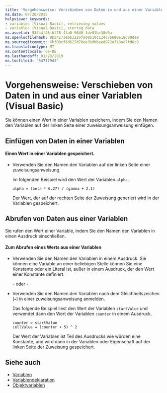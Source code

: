 ```yaml
---
title: 'Vorgehensweise: Verschieben von Daten in und aus einer Variablen (Visual Basic)'
ms.date: 07/20/2015
helpviewer_keywords:
- variables [Visual Basic], retrieving values
- variables [Visual Basic], storing data
ms.assetid: 93744f46-bf78-4fa0-9640-1de01bc38d9a
ms.openlocfilehash: 9b34173ebb3226fa00610c124c7b680e18d80de9
ms.sourcegitcommit: 6b308cf6d627d78ee36dbbae8972a310ac7fd6c8
ms.translationtype: MT
ms.contentlocale: de-DE
ms.lasthandoff: 01/23/2019
ms.locfileid: "54717943"
---
```

# <a name="how-to-move-data-into-and-out-of-a-variable-visual-basic"></a>Vorgehensweise: Verschieben von Daten in und aus einer Variablen (Visual Basic)
Sie können einen Wert in einer Variablen speichern, indem Sie den Namen den Variablen auf der linken Seite einer zuweisungsanweisung einfügen.  
  
## <a name="putting-data-in-a-variable"></a>Einfügen von Daten in einer Variablen  
  
#### <a name="to-store-a-value-in-a-variable"></a>Einen Wert in einer Variablen gespeichert.  
  
-   Verwenden Sie den Namen den Variablen auf der linken Seite einer zuweisungsanweisung.  
  
     Im folgenden Beispiel wird den Wert der Variablen `alpha`.  
  
    ```  
    alpha = (beta * 6.27) / (gamma + 2.1)  
    ```  
  
     Der Wert, der auf der rechten Seite der Zuweisung generiert wird in der Variablen gespeichert.  
  
## <a name="getting-data-from-a-variable"></a>Abrufen von Daten aus einer Variablen  
 Sie rufen den Wert einer Variable, indem Sie den Namen den Variablen in einen Ausdruck einschließen.  
  
#### <a name="to-retrieve-a-value-from-a-variable"></a>Zum Abrufen eines Werts aus einer Variablen  
  
-   Verwenden Sie den Namen den Variablen in einem Ausdruck. Sie können eine Variable an einer beliebigen Stelle können Sie eine Konstante oder ein Literal ist, außer in einem Ausdruck, der den Wert einer Konstante definiert.  
  
     - oder -   
  
-   Verwenden Sie den Namen den Variablen nach dem Gleichheitszeichen (`=`) in einer zuweisungsanweisung anmelden.  
  
     Das folgende Beispiel liest den Wert der Variablen `startValue` und verwendet dann den Wert der Variablen `counter` in einem Ausdruck.  
  
    ```  
    counter = startValue  
    cellValue = (counter + 5) ^ 2  
    ```  
  
     Der Wert der Variablen ist Teil des Ausdrucks wie würden eine Konstante, und wird dann in der Variablen oder Eigenschaft auf der linken Seite der Zuweisung gespeichert.  
  
## <a name="see-also"></a>Siehe auch
- [Variablen](../../../../visual-basic/programming-guide/language-features/variables/index.md)
- [Variablendeklaration](../../../../visual-basic/programming-guide/language-features/variables/variable-declaration.md)
- [Objektvariablen](../../../../visual-basic/programming-guide/language-features/variables/object-variables.md)

